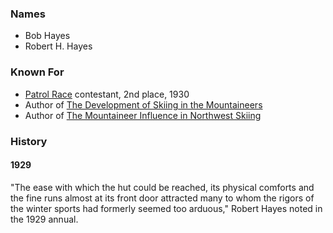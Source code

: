 
### Names

* Bob Hayes
* Robert H. Hayes

### Known For

- [Patrol Race](Patrol-Race) contestant, 2nd place, 1930
- Author of [The Development of Skiing in the Mountaineers](The-Development-of-Skiing-in-the-Mountaineers)
- Author of [The Mountaineer Influence in Northwest Skiing](The-Mountaineer-Influence-in-Northwest-Skiing)

### History

#### 1929

"The ease with which the hut could be reached, its physical comforts and the fine runs almost at its front door attracted many to whom the rigors of the winter sports had formerly seemed too arduous," Robert Hayes noted in the 1929 annual.
